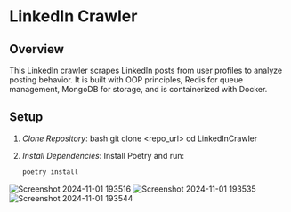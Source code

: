 # LinkedIn Crawler

## Overview
This LinkedIn crawler scrapes LinkedIn posts from user profiles to analyze posting behavior. It is built with OOP principles, Redis for queue management, MongoDB for storage, and is containerized with Docker.

## Setup
1. *Clone Repository*:
    bash
    git clone <repo_url>
    cd LinkedInCrawler
    

2. *Install Dependencies*:
   Install Poetry and run:
   ```bash
   poetry install


![Screenshot 2024-11-01 193516](https://github.com/user-attachments/assets/8a914991-d030-46ac-9cea-9cba1239c7fa)
![Screenshot 2024-11-01 193535](https://github.com/user-attachments/assets/e8321323-e61b-480f-a790-1bbd1bec4a59)
![Screenshot 2024-11-01 193544](https://github.com/user-attachments/assets/4a135a5c-3657-4159-a454-53fec7ae7892)


